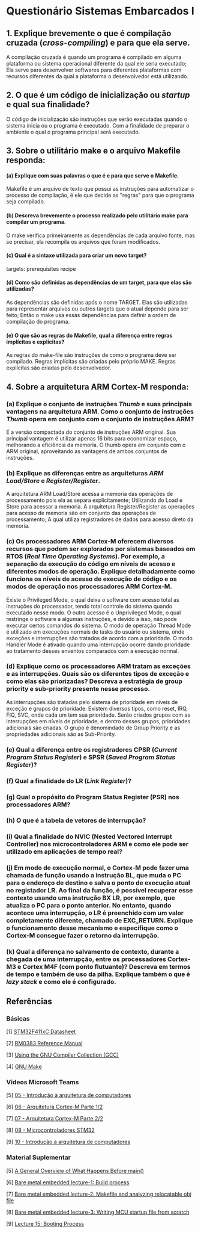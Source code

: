 # Questionário Sistemas Embarcados I

## 1. Explique brevemente o que é compilação cruzada (***cross-compiling***) e para que ela serve.
A compilação cruzada é quando um programa é compilado em alguma plataforma ou sistema operacional diferente da qual ele seria executado; Ela serve para desenvolver softwares para diferentes plataformas com recursos diferentes da qual a plataforma o desenvolvedor está utilizando.

## 2. O que é um código de inicialização ou ***startup*** e qual sua finalidade?
O código de inicialização são instruções que serão executadas quando o sistema inicia ou o programa é executado. Com a finalidade de preparar o ambiente o qual o programa principal será executado. 

## 3. Sobre o utilitário **make** e o arquivo **Makefile responda**:

#### (a) Explique com suas palavras o que é e para que serve o **Makefile**.
Makefile é um arquivo de texto que possui as instruções para automatizar o processo de compilação, é ele que decide as "regras" para que o programa seja compilado. 

#### (b) Descreva brevemente o processo realizado pelo utilitário **make** para compilar um programa.
O make verifica primeiramente as dependências de cada arquivo fonte, mas se precisar, ela recompila os arquivos que foram modificados.

#### (c) Qual é a sintaxe utilizada para criar um novo **target**?
targets: prerequisites                                                                                                         recipe                                                                                    

#### (d) Como são definidas as dependências de um **target**, para que elas são utilizadas?
As dependências são definidas após o nome TARGET. Elas são utilizadas para representar arquivos ou outros targets que o atual depende para ser feito; Então o make usa essas dependências para definir a ordem de compilação do programa.

#### (e) O que são as regras do **Makefile**, qual a diferença entre regras implícitas e explícitas?
As regras do make-file são instruções de como o programa deve ser compilado. Regras implícitas são criadas pelo próprio MAKE. Regras explícitas são criadas pelo desenvolvedor.
## 4. Sobre a arquitetura **ARM Cortex-M** responda:

### (a) Explique o conjunto de instruções ***Thumb*** e suas principais vantagens na arquitetura ARM. Como o conjunto de instruções ***Thumb*** opera em conjunto com o conjunto de instruções ARM?
É a versão compactada do conjunto de instruções ARM original. Sua principal vantagem é utilizar apenas 16 bits para economizar espaço, melhorando a eficiência da memoria. O thumb opera em conjunto com o ARM original, aproveitando as vantagens de ambos conjuntos de instruções.

### (b) Explique as diferenças entre as arquiteturas ***ARM Load/Store*** e ***Register/Register***.
A arquitetura ARM Load/Store acessa a memoria das operações de processamento pois ela as separa explicitamente; Utilizando do Load e Store para acessar a memoria. A arquitetura Register/Register as operações para acesso de memoria são em conjunto das operações de processamento; A qual utiliza registradores de dados para acesso direto da memoria.

### (c) Os processadores **ARM Cortex-M** oferecem diversos recursos que podem ser explorados por sistemas baseados em **RTOS** (***Real Time Operating Systems***). Por exemplo, a separação da execução do código em níveis de acesso e diferentes modos de operação. Explique detalhadamente como funciona os níveis de acesso de execução de código e os modos de operação nos processadores **ARM Cortex-M**.
Existe o Privileged Mode, o qual deixa o software com acesso total as instruções do processador, tendo total controle do sistema quando executado nesse modo. O outro acesso é o Unprivileged Mode, o qual restringe o software a algumas instruções, e devido a isso, não pode executar certos comandos do sistema. O modo de operação Thread Mode é utilizado em execuções normais de tasks do usuário ou sistema, onde exceções e interrupções são tratados de acordo com a prioridade. O modo Handler Mode é ativado quando uma interrupção ocorre dando prioridade ao tratamento desses enventos comparados com a execução normal.  

### (d) Explique como os processadores ARM tratam as exceções e as interrupções. Quais são os diferentes tipos de exceção e como elas são priorizadas? Descreva a estratégia de **group priority** e **sub-priority** presente nesse processo.
As interrupções são tratadas pelo sistema de prioridade em níveis de exceção e grupos de prioridade. Existem diversos tipos, como reset, IRQ, FIQ, SVC, onde cada um tem sua prioridade. Serão criados grupos com as interrupções em níveis de prioridade, e dentro desses grupos, prioridades adicionais são criadas. O grupo é denomindado de Group Priority e as propriedades adicionais são as Sub-Priority.

### (e) Qual a diferença entre os registradores **CPSR** (***Current Program Status Register***) e **SPSR** (***Saved Program Status Register***)?

### (f) Qual a finalidade do **LR** (***Link Register***)?

### (g) Qual o propósito do Program Status Register (PSR) nos processadores ARM?

### (h) O que é a tabela de vetores de interrupção?

### (i) Qual a finalidade do NVIC (**Nested Vectored Interrupt Controller**) nos microcontroladores ARM e como ele pode ser utilizado em aplicações de tempo real?

### (j) Em modo de execução normal, o Cortex-M pode fazer uma chamada de função usando a instrução **BL**, que muda o **PC** para o endereço de destino e salva o ponto de execução atual no registador **LR**. Ao final da função, é possível recuperar esse contexto usando uma instrução **BX LR**, por exemplo, que atualiza o **PC** para o ponto anterior. No entanto, quando acontece uma interrupção, o **LR** é preenchido com um valor completamente  diferente,  chamado  de  **EXC_RETURN**.  Explique  o  funcionamento  desse  mecanismo  e especifique como o **Cortex-M** consegue fazer o retorno da interrupção. 

### (k) Qual  a  diferença  no  salvamento  de  contexto,  durante  a  chegada  de  uma  interrupção,  entre  os processadores Cortex-M3 e Cortex M4F (com ponto flutuante)? Descreva em termos de tempo e também de uso da pilha. Explique também o que é ***lazy stack*** e como ele é configurado. 


## Referências

### Básicas

[1] [STM32F411xC Datasheet](https://www.st.com/resource/en/datasheet/stm32f411ce.pdf)

[2] [RM0383 Reference Manual](https://www.st.com/resource/en/reference_manual/rm0383-stm32f411xce-advanced-armbased-32bit-mcus-stmicroelectronics.pdf)

[3] [Using the GNU Compiler Collection (GCC)](https://gcc.gnu.org/onlinedocs/gcc/index.html)

[4] [GNU Make](https://www.gnu.org/software/make/manual/html_node/index.html)

### Vídeos Microsoft Teams

[5] [05 - Introdução à arquitetura de computadores](https://web.microsoftstream.com/embed/channel/f6b3a0de-e6f3-4652-b2d5-f1164032498a?app=microsoftteams&sort=undefined&l=pt-br#)

[6] [06 - Arquitetura Cortex-M Parte 1/2](https://web.microsoftstream.com/embed/channel/f6b3a0de-e6f3-4652-b2d5-f1164032498a?app=microsoftteams&sort=undefined&l=pt-br#)

[7] [07 - Arquitetura Cortex-M Parte 2/2](https://web.microsoftstream.com/embed/channel/f6b3a0de-e6f3-4652-b2d5-f1164032498a?app=microsoftteams&sort=undefined&l=pt-br#)

[8] [08 - Microcontroladores STM32](https://web.microsoftstream.com/embed/channel/f6b3a0de-e6f3-4652-b2d5-f1164032498a?app=microsoftteams&sort=undefined&l=pt-br#)

[9] [10 - Introdução à arquitetura de computadores](https://web.microsoftstream.com/embed/channel/f6b3a0de-e6f3-4652-b2d5-f1164032498a?app=microsoftteams&sort=undefined&l=pt-br#)

### Material Suplementar

[5] [A General Overview of What Happens Before main()](https://embeddedartistry.com/blog/2019/04/08/a-general-overview-of-what-happens-before-main/)
 
[6] [Bare metal embedded lecture-1: Build process](https://youtu.be/qWqlkCLmZoE?si=mn5yDnJYudQ1PpZH)
 
[7] [Bare metal embedded lecture-2: Makefile and analyzing relocatable obj file](https://youtu.be/Bsq6P1B8JqI?si=yuNLPj3JQ-2IT1yo)
 
[8] [Bare metal embedded lecture-3: Writing MCU startup file from scratch](https://youtu.be/2Hm8eEHsgls?si=c27MpZ47ApiMSwHR)
 
[9] [Lecture 15: Booting Process](https://youtu.be/3brOzLJmeek?si=MsHRUEJP8zofjwJQ)
